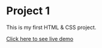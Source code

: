 <h1>Project 1</h1>

This is my first HTML & CSS project.


<a href="https://jonelradenkovic.github.io/project1/" rel="nofollow">Click here to see live demo</a>
